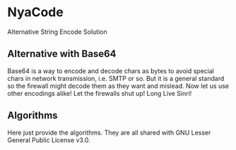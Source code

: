 # NyaCode
Alternative String Encode Solution

## Alternative with Base64

Base64 is a way to encode and decode chars as bytes to avoid special chars in network transmission, i.e. SMTP or so.
But it is a general standard so the firewall might decode them as they want and mislead.
Now let us use other encodings alike! Let the firewalls shut up! Long Live Sinri!

## Algorithms

Here just provide the algorithms.
They are all shared with GNU Lesser General Public License v3.0.